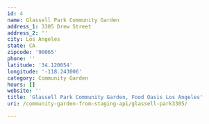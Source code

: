 ```yaml
---
id: 4
name: Glassell Park Community Garden
address_1: 3305 Drew Street
address_2: ''
city: Los Angeles
state: CA
zipcode: '90065'
phone: ''
latitude: '34.120054'
longitude: '-118.243006'
category: Community Garden
hours: []
website: ''
title: 'Glassell Park Community Garden, Food Oasis Los Angeles'
uri: /community-garden-from-staging-api/glassell-park3305/

---
```


